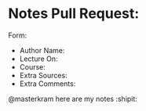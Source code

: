 # Notes Pull Request:

Form:
+ Author Name:
+ Lecture On:
+ Course:
+ Extra Sources:
+ Extra Comments:

@masterkram here are my notes :shipit:
